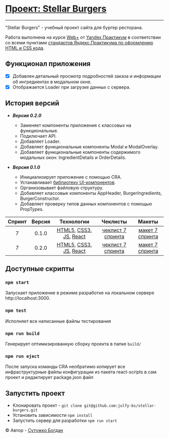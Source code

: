 # [Проект: Stellar Burgers](<https://github.com/julfy-bs/stellar-burgers>)

***
"Stellar Burgers" - учебный проект сайта для бургер ресторана.

Работа выполнена на курсе [Web+][yandex-practicum-web-plus] от [Yandex Практикум][yandex-practicum-url] в соответствии
со всеми пунктами [стандартов Яндекс.Практикума по оформлению HTML и CSS кода][yandex-styleguide].

## Функционал приложения

- [x] Добавлен детальный просмотр подробностей заказа и информации об ингредиентах в модальном окне.
- [x] Отображается Loader при загрузке данных с сервера.

## История версий

- ***Версия 0.2.0***

    - Заменяет компоненты приложения с классовых на функциональные.
    - Подключает API.
    - Добавляет Loader.
    - Добавляет функциональные компоненты Modal и ModalOverlay.
    - Добавляет функциональные компоненты содержимого модальных окон: IngredientDetails и OrderDetails.

- ***Версия 0.1.0***

    - Инициализирует приложение с помощью CRA.
    - Устанавливает [библиотеку UI-компонентов][project-ui-library].
    - Организовывает файловую структуру.
    - Добавляет классовые компоненты AppHeader, BurgerIngredients, BurgerConstructor.
    - Добавляет проверку типов данных компонентов с помощью PropTypes.

| Спринт  | Версия |                                Технологии                                |                 Чеклисты                 |               Макеты               |
|:-------:|:------:|:------------------------------------------------------------------------:|:----------------------------------------:|:----------------------------------:|
|    7    | 0.1.0  | [HTML5][tech-html], [CSS3][tech-css], [JS][tech-js], [React][tech-react] | [чеклист 7 спринта][project-checklist-1] | [макет 7 спринта][project-figma-1] |
|    7    | 0.2.0  | [HTML5][tech-html], [CSS3][tech-css], [JS][tech-js], [React][tech-react] | [чеклист 7 спринта][project-checklist-1] | [макет 7 спринта][project-figma-1] |


## Доступные скрипты

### `npm start` 
Запускает приложение в режиме разработке на локальном сервере http://localhost:3000. 

### `npm test`

Исполняет все написанные файлы тестирования

### `npm run build`

Генерирует оптимизированную сборку проекта в папке `build/`

### `npm run eject`

После запуска команды CRA необратимо копирует все инфраструктурные файлы конфигурации из пакета react-scripts в сам проект и редактирует package.json файл

## Запустить проект

- Клонировать проект - `git clone git@github.com:julfy-bs/stellar-burgers.git`
- Установить зависимости `npm install`
- Запустить сервер для разработки `npm run start`

&copy; Автор - [Сутужко Богдан][author-github]

[//]: # 'Общие переменные для проектов Yandex'

[yandex-practicum-web-plus]: https://practicum.yandex.ru/promo/long-courses/web

[yandex-practicum-url]: https://practicum.yandex.ru/

[yandex-styleguide]: https://code.s3.yandex.net/web-developer/static/design-rules/index.html

[//]: # 'Общие переменные автора'

[author-github]: https://github.com/julfy-bs

[//]: # 'Переменные приложения'

[project-checklist-1]: https://code.s3.yandex.net/web-plus/checklists/checklist_pdf/checklist_7.pdf

[project-figma-1]: https://www.figma.com/file/zFGN2O5xktHl9VmoOieq5E/React-_-%D0%9F%D1%80%D0%BE%D0%B5%D0%BA%D1%82%D0%BD%D1%8B%D0%B5-%D0%B7%D0%B0%D0%B4%D0%B0%D1%87%D0%B8_external_link?node-id=0%3A1

[project-ui-library]: https://yandex-practicum.github.io/react-developer-burger-ui-components/docs/readme

[//]: # 'Переменные используемых технологий'

[tech-html]: https://html5.org/

[tech-css]: https://www.w3.org/Style/CSS/Overview.en.html

[tech-js]: https://www.javascript.com/

[tech-react]: https://react.dev/